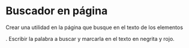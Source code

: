 # Buscador en página
Crear una utilidad en la página que busque en el texto de los elementos <div>. Escribir la palabra a buscar y marcarla en el texto en negrita y rojo.